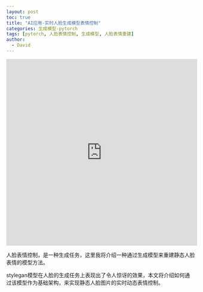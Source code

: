 ```yaml
---
layout: post
toc: true
title: "AI应用-实时人脸生成模型表情控制"
categories: 生成模型-pytorch
tags: [pytorch, 人脸表情控制, 生成模型, 人脸表情重建]
author:
  - David
---
```


<iframe height=498 width=510 src='https://player.youku.com/embed/XNTkyOTk4MzQ0MA==' frameborder=0 'allowfullscreen'></iframe>

人脸表情控制，是一种生成任务，这里我将介绍一种通过生成模型来重建静态人脸表情的模型方法。

stylegan模型在人脸的生成任务上表现出了令人惊讶的效果，本文将介绍如何通过该模型作为基础架构，来实现静态人脸图片的实时动态表情控制。


